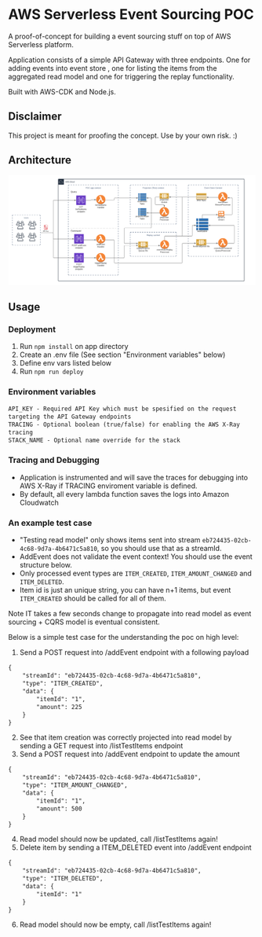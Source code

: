 # AWS Serverless Event Sourcing POC
A proof-of-concept for building a event sourcing stuff on top of AWS Serverless platform.

Application consists of a simple API Gateway with three endpoints. One for adding events into event store , one for listing the items from the aggregated read model and one for triggering the replay functionality. 

Built with AWS-CDK and Node.js.

## Disclaimer
This project is meant for proofing the concept. Use by your own risk. :)

## Architecture
![Architecture image](https://raw.githubusercontent.com/Quutti/aws-serverless-event-sourcing-poc/main/graphics/architecture.png)

## Usage

### Deployment
1) Run `npm install` on app directory
2) Create an .env file (See section "Environment variables" below)
3) Define env vars listed below
4) Run `npm run deploy`

### Environment variables
```
API_KEY - Required API Key which must be spesified on the request targeting the API Gateway endpoints
TRACING - Optional boolean (true/false) for enabling the AWS X-Ray tracing
STACK_NAME - Optional name override for the stack
```
### Tracing and Debugging
- Application is instrumented and will save the traces for debugging into AWS X-Ray if TRACING enviroment variable is defined.
- By default, all every lambda function saves the logs into Amazon Cloudwatch

### An example test case
- "Testing read model" only shows items sent into stream `eb724435-02cb-4c68-9d7a-4b6471c5a810`, so you should use that as a streamId.
- AddEvent does not validate the event context! You should use the event structure below.
- Only processed event types are `ITEM_CREATED`, `ITEM_AMOUNT_CHANGED` and `ITEM_DELETED`.
- Item id is just an unique string, you can have n+1 items, but event `ITEM_CREATED` should be called for all of them.

Note IT takes a few seconds change to propagate into read model as event sourcing + CQRS model is eventual consistent.

Below is a simple test case for the understanding the poc on high level:

1. Send a POST request into /addEvent endpoint with a following payload 
```
{
    "streamId": "eb724435-02cb-4c68-9d7a-4b6471c5a810",
    "type": "ITEM_CREATED",
    "data": {
        "itemId": "1",
        "amount": 225
    }
}
```
2. See that item creation was correctly projected into read model by sending a GET request into /listTestItems endpoint
3. Send a POST request into /addEvent endpoint to update the amount
```
{
    "streamId": "eb724435-02cb-4c68-9d7a-4b6471c5a810",
    "type": "ITEM_AMOUNT_CHANGED",
    "data": {
        "itemId": "1",
        "amount": 500
    }
}
```
4. Read model should now be updated, call /listTestItems again!
5. Delete item by sending a ITEM_DELETED event into /addEvent endpoint
```
{
    "streamId": "eb724435-02cb-4c68-9d7a-4b6471c5a810",
    "type": "ITEM_DELETED",
    "data": {
        "itemId": "1"
    }
}
```
6. Read model should now be empty, call /listTestItems again!







